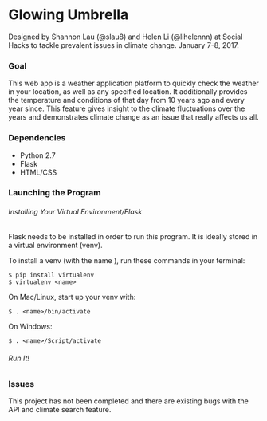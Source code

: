 # Glowing Umbrella
Designed by Shannon Lau (@slau8) and Helen Li (@lihelennn) at Social Hacks to tackle prevalent issues in climate change. January 7-8, 2017.

### Goal
This web app is a weather application platform to quickly check the weather in your location, as well as any specified location. It additionally provides the temperature and conditions of that day from 10 years ago and every year since. This feature gives insight to the climate fluctuations over the years and demonstrates climate change as an issue that really affects us all.

### Dependencies
- Python 2.7
- Flask
- HTML/CSS

### Launching the Program

###### Installing Your Virtual Environment/Flask
Flask needs to be installed in order to run this program. It is ideally stored in a virtual environment (venv). 

To install a venv (with the name <name>), run these commands in your terminal:

```
$ pip install virtualenv
$ virtualenv <name>

```
On Mac/Linux, start up your venv with:
```
$ . <name>/bin/activate
```
On Windows:
```
$ . <name>/Script/activate
```


###### Run It!

### Issues
This project has not been completed and there are existing bugs with the API and climate search feature.
